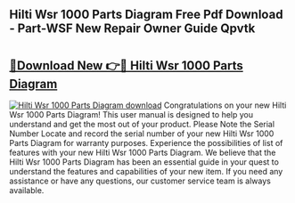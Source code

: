 ## Hilti Wsr 1000 Parts Diagram Free Pdf Download - Part-WSF New Repair Owner Guide Qpvtk

# <h2><a href="http://dfs1b0.blite.top/?on=Hilti+Wsr+1000+Parts+Diagram">🔗Download New 👉🔴 Hilti Wsr 1000 Parts Diagram</a></h2>

[![Hilti Wsr 1000 Parts Diagram download](https://i.imgur.com/lujVjoI.png)](http://dfs1b0.blite.top/?on=Hilti+Wsr+1000+Parts+Diagram)
Congratulations on your new Hilti Wsr 1000 Parts Diagram! This user manual is designed to help you understand and get the most out of your product. Please Note the Serial Number Locate and record the serial number of your new Hilti Wsr 1000 Parts Diagram for warranty purposes. Experience the possibilities of list of features with your new Hilti Wsr 1000 Parts Diagram. We believe that the Hilti Wsr 1000 Parts Diagram has been an essential guide in your quest to understand the features and capabilities of your new item. If you need any assistance or have any questions, our customer service team is always available.
